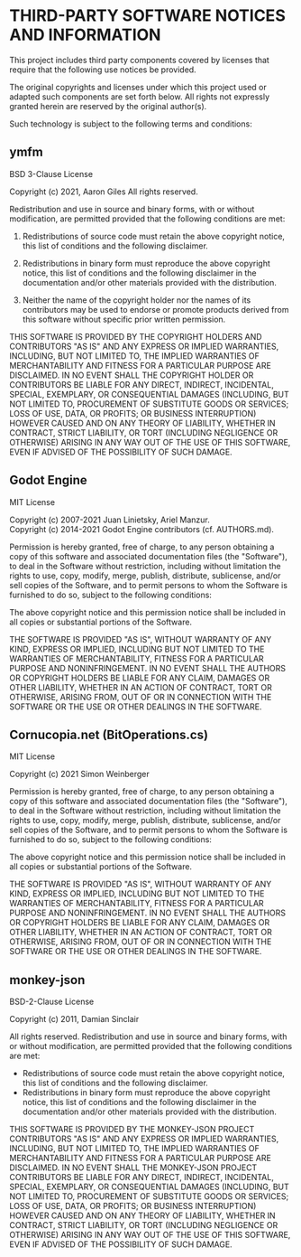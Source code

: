 # THIRD-PARTY SOFTWARE NOTICES AND INFORMATION

This project includes third party components covered by licenses that require 
that the following use notices be provided.

The original copyrights and licenses under which this project used or adapted 
such components are set forth below.  All rights not expressly granted herein
are reserved by the original author(s).

Such technology is subject to the following terms and conditions:

##  ymfm
BSD 3-Clause License

Copyright (c) 2021, Aaron Giles
All rights reserved.

Redistribution and use in source and binary forms, with or without
modification, are permitted provided that the following conditions are met:

1. Redistributions of source code must retain the above copyright notice, this
   list of conditions and the following disclaimer.

2. Redistributions in binary form must reproduce the above copyright notice,
   this list of conditions and the following disclaimer in the documentation
   and/or other materials provided with the distribution.

3. Neither the name of the copyright holder nor the names of its
   contributors may be used to endorse or promote products derived from
   this software without specific prior written permission.

THIS SOFTWARE IS PROVIDED BY THE COPYRIGHT HOLDERS AND CONTRIBUTORS "AS IS"
AND ANY EXPRESS OR IMPLIED WARRANTIES, INCLUDING, BUT NOT LIMITED TO, THE
IMPLIED WARRANTIES OF MERCHANTABILITY AND FITNESS FOR A PARTICULAR PURPOSE ARE
DISCLAIMED. IN NO EVENT SHALL THE COPYRIGHT HOLDER OR CONTRIBUTORS BE LIABLE
FOR ANY DIRECT, INDIRECT, INCIDENTAL, SPECIAL, EXEMPLARY, OR CONSEQUENTIAL
DAMAGES (INCLUDING, BUT NOT LIMITED TO, PROCUREMENT OF SUBSTITUTE GOODS OR
SERVICES; LOSS OF USE, DATA, OR PROFITS; OR BUSINESS INTERRUPTION) HOWEVER
CAUSED AND ON ANY THEORY OF LIABILITY, WHETHER IN CONTRACT, STRICT LIABILITY,
OR TORT (INCLUDING NEGLIGENCE OR OTHERWISE) ARISING IN ANY WAY OUT OF THE USE
OF THIS SOFTWARE, EVEN IF ADVISED OF THE POSSIBILITY OF SUCH DAMAGE.


## Godot Engine
MIT License

Copyright (c) 2007-2021 Juan Linietsky, Ariel Manzur.  
Copyright (c) 2014-2021 Godot Engine contributors (cf. AUTHORS.md).

Permission is hereby granted, free of charge, to any person obtaining a copy
of this software and associated documentation files (the "Software"), to deal
in the Software without restriction, including without limitation the rights
to use, copy, modify, merge, publish, distribute, sublicense, and/or sell
copies of the Software, and to permit persons to whom the Software is
furnished to do so, subject to the following conditions:

The above copyright notice and this permission notice shall be included in all
copies or substantial portions of the Software.

THE SOFTWARE IS PROVIDED "AS IS", WITHOUT WARRANTY OF ANY KIND, EXPRESS OR
IMPLIED, INCLUDING BUT NOT LIMITED TO THE WARRANTIES OF MERCHANTABILITY,
FITNESS FOR A PARTICULAR PURPOSE AND NONINFRINGEMENT. IN NO EVENT SHALL THE
AUTHORS OR COPYRIGHT HOLDERS BE LIABLE FOR ANY CLAIM, DAMAGES OR OTHER
LIABILITY, WHETHER IN AN ACTION OF CONTRACT, TORT OR OTHERWISE, ARISING FROM,
OUT OF OR IN CONNECTION WITH THE SOFTWARE OR THE USE OR OTHER DEALINGS IN THE
SOFTWARE.


## Cornucopia.net (BitOperations.cs)
MIT License

Copyright (c) 2021 Simon Weinberger

Permission is hereby granted, free of charge, to any person obtaining a copy
of this software and associated documentation files (the "Software"), to deal
in the Software without restriction, including without limitation the rights
to use, copy, modify, merge, publish, distribute, sublicense, and/or sell
copies of the Software, and to permit persons to whom the Software is
furnished to do so, subject to the following conditions:

The above copyright notice and this permission notice shall be included in all
copies or substantial portions of the Software.

THE SOFTWARE IS PROVIDED "AS IS", WITHOUT WARRANTY OF ANY KIND, EXPRESS OR
IMPLIED, INCLUDING BUT NOT LIMITED TO THE WARRANTIES OF MERCHANTABILITY,
FITNESS FOR A PARTICULAR PURPOSE AND NONINFRINGEMENT. IN NO EVENT SHALL THE
AUTHORS OR COPYRIGHT HOLDERS BE LIABLE FOR ANY CLAIM, DAMAGES OR OTHER
LIABILITY, WHETHER IN AN ACTION OF CONTRACT, TORT OR OTHERWISE, ARISING FROM,
OUT OF OR IN CONNECTION WITH THE SOFTWARE OR THE USE OR OTHER DEALINGS IN THE
SOFTWARE.

## monkey-json
BSD-2-Clause License

Copyright (c) 2011, Damian Sinclair

All rights reserved.
Redistribution and use in source and binary forms, with or without
modification, are permitted provided that the following conditions are met:

   - Redistributions of source code must retain the above copyright
     notice, this list of conditions and the following disclaimer.
   - Redistributions in binary form must reproduce the above copyright
     notice, this list of conditions and the following disclaimer in the
     documentation and/or other materials provided with the distribution.

THIS SOFTWARE IS PROVIDED BY THE MONKEY-JSON PROJECT CONTRIBUTORS "AS IS" AND
ANY EXPRESS OR IMPLIED WARRANTIES, INCLUDING, BUT NOT LIMITED TO, THE IMPLIED
WARRANTIES OF MERCHANTABILITY AND FITNESS FOR A PARTICULAR PURPOSE ARE
DISCLAIMED. IN NO EVENT SHALL THE MONKEY-JSON PROJECT CONTRIBUTORS BE LIABLE
FOR ANY DIRECT, INDIRECT, INCIDENTAL, SPECIAL, EXEMPLARY, OR CONSEQUENTIAL
DAMAGES (INCLUDING, BUT NOT LIMITED TO, PROCUREMENT OF SUBSTITUTE GOODS OR
SERVICES; LOSS OF USE, DATA, OR PROFITS; OR BUSINESS INTERRUPTION) HOWEVER
CAUSED AND ON ANY THEORY OF LIABILITY, WHETHER IN CONTRACT, STRICT
LIABILITY, OR TORT (INCLUDING NEGLIGENCE OR OTHERWISE) ARISING IN ANY WAY
OUT OF THE USE OF THIS SOFTWARE, EVEN IF ADVISED OF THE POSSIBILITY OF SUCH
DAMAGE.
